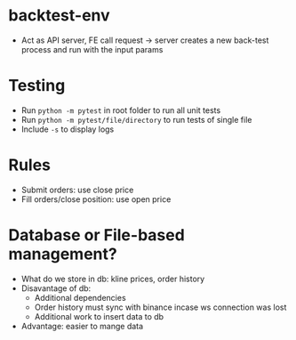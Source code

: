 # backtest-env
- Act as API server, FE call request -> server creates a new back-test process and run with the input params

# Testing
- Run `python -m pytest` in root folder to run all unit tests
- Run `python -m pytest/file/directory` to run tests of single file
- Include `-s` to display logs

# Rules
- Submit orders: use close price
- Fill orders/close position: use open price

# Database or File-based management?
- What do we store in db: kline prices, order history
- Disavantage of db: 
  - Additional dependencies
  - Order history must sync with binance incase ws connection was lost
  - Additional work to insert data to db
- Advantage: easier to mange data